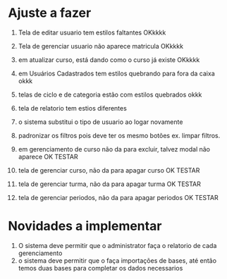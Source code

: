 # Ajuste a fazer

1. Tela de editar usuario tem estilos faltantes OKkkkk
2. Tela de gerenciar usuario não aparece matricula OKkkkk
5. em atualizar curso, está dando como o curso já existe OKkkkk
6. em Usuários Cadastrados tem estilos quebrando para fora da caixa okkk
7. telas de ciclo e de categoria estão com estilos quebrados okkk
4. tela de relatorio tem estios diferentes
8. o sistema substitui o tipo de usuario ao logar novamente
9. padronizar os filtros pois deve ter os mesmo botões ex. limpar filtros.


3. em gerenciamento de curso não da para excluir, talvez modal não aparece OK TESTAR
10. tela de gerenciar curso, não da para apagar curso OK TESTAR
11. tela de gerenciar turma, não da para apagar turma OK TESTAR
12. tela de gerenciar periodos, não da para apagar periodos OK TESTAR

# Novidades a implementar
1. O sistema deve permitir que o administrator faça o relatorio de cada gerenciamento
2. o sistema deve permitir que o faça importações de bases, até então temos duas bases para completar os dados necessarios